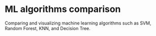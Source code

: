 # ML algorithms comparison
 Comparing and visualizing machine learning algorithms such as SVM, Random Forest, KNN, and Decision Tree.
